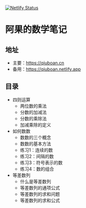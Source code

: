 [![Netlify Status](https://api.netlify.com/api/v1/badges/8cb931c2-82e2-465f-811c-8213100793bb/deploy-status)](https://app.netlify.com/projects/qiuboan/deploys)

# 阿果的数学笔记

## 地址

* 主要：https://qiuboan.cn
* 备用：https://qiuboan.netlify.app

## 目录

* 四则运算
  * 两位数的乘法
  * 分数的加减法
  * 分数的乘除法
  * 加减乘除的定义
* 如何数数
  * 数数的三个概念
  * 数数的基本方法
  * 练习1：连续的数
  * 练习2：间隔的数
  * 练习3：符号表示的数
  * 练习4：数的组合
* 等差数列
  * 什么是等差数列
  * 等差数列的通项公式
  * 等差数列的求和问题
  * 等差数列的求和公式

